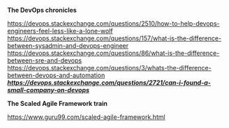 **The DevOps chronicles**

https://devops.stackexchange.com/questions/2510/how-to-help-devops-engineers-feel-less-like-a-lone-wolf
https://devops.stackexchange.com/questions/157/what-is-the-difference-between-sysadmin-and-devops-engineer
https://devops.stackexchange.com/questions/86/what-is-the-difference-between-sre-and-devops
https://devops.stackexchange.com/questions/3/whats-the-difference-between-devops-and-automation
***https://devops.stackexchange.com/questions/2721/can-i-found-a-small-company-on-devops***


**The Scaled Agile Framework train**

https://www.guru99.com/scaled-agile-framework.html
